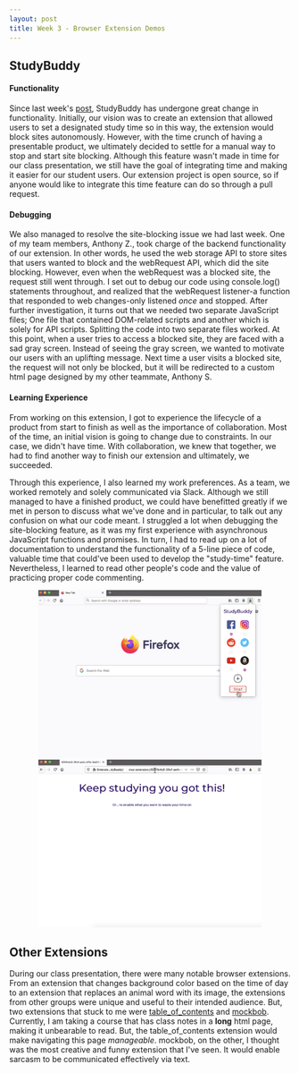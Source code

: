 ```yaml
---
layout: post
title: Week 3 - Browser Extension Demos
---
```


## StudyBuddy
#### Functionality
Since last week's [post](https://nyu-ossd-s20.github.io/Jen-Lopez-weekly/week02/), StudyBuddy has undergone great change in functionality. Initially, our vision was to create an extension that allowed users to set a designated study time so in this way, the extension would block sites autonomously. However, with the time crunch of having a presentable product, we ultimately decided to settle for a manual way to stop and start site blocking. Although this feature wasn't made in time for our class presentation, we still have the goal of integrating time and making it easier for our student users. Our extension project is open source, so if anyone would like to integrate this time feature can do so through a pull request. 

#### Debugging
We also managed to resolve the site-blocking issue we had last week. One of my team members, Anthony Z., took charge of the backend functionality of our extension. In other words, he used the web storage API to store sites that users wanted to block and the webRequest API, which did the site blocking. However, even when the webRequest was a blocked site, the request still went through. I set out to debug our code using console.log() statements throughout, and realized that the webRequest listener-a function that responded to web changes-only listened *once* and stopped. After further investigation, it turns out that we needed two separate JavaScript files; One file that contained DOM-related scripts and another which is solely for API scripts. Splitting the code into two separate files worked. At this point, when a user tries to access a blocked site, they are faced with a sad gray screen. Instead of seeing the gray screen, we wanted to motivate our users with an uplifting message. Next time a user visits a blocked site, the request will not only be blocked, but it will be redirected to a custom html page designed by my other teammate, Anthony S.

#### Learning Experience 
From working on this extension, I got to experience the lifecycle of a product from start to finish as well as the importance of collaboration. Most of the time, an initial vision is going to change due to constraints. In our case, we didn't have time. With collaboration, we knew that together, we had to find another way to finish our extension and ultimately, we succeeded.

Through this experience, I also learned my work preferences. As a team, we worked remotely and solely communicated via Slack. Although we still managed to have a finished product, we could have benefitted greatly if we met in person to discuss what we've done and in particular, to talk out any confusion on what our code meant. I struggled a lot when debugging the site-blocking feature, as it was my first experience with asynchronous JavaScript functions and promises. In turn, I had to read up on a lot of documentation to understand the functionality of a 5-line piece of code, valuable time that could've been used to develop the "study-time" feature. Nevertheless, I learned to read other people's code and the value of practicing proper code commenting. 

<p align = "center">
  <img src="../images/p1.png" width = "400" height = "300">
  <img src="../images/p2.png" width = "400" height = "300">
</p>

## Other Extensions
During our class presentation, there were many notable browser extensions. From an extension that changes background color based on the time of day to an extension that replaces an animal word with its image, the extensions from other groups were unique and useful to their intended audience. But, two extensions that stuck to me were [table_of_contents](https://github.com/nyu-ossd-s20/table_of_contents) and [mockbob](https://github.com/nyu-ossd-s20/mockbob). Currently, I am taking a course that has class notes in a **long** html page, making it unbearable to read. But, the table_of_contents extension would make navigating this page *manageable*. mockbob, on the other, I thought was the most creative and funny extension that I've seen. It would enable sarcasm to be communicated effectively via text.

